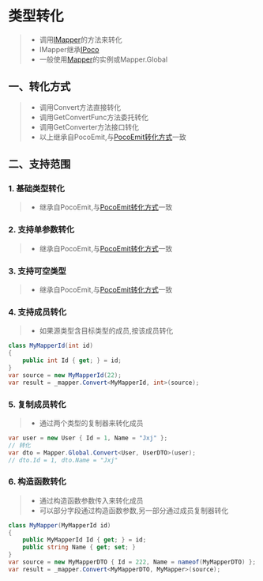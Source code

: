 # 类型转化
>* 调用[IMapper](xref:PocoEmit.IMapper)的方法来转化
>* IMapper继承[IPoco](xref:PocoEmit.IPoco)
>* 一般使用[Mapper](xref:PocoEmit.Mapper)的实例或Mapper.Global

## 一、转化方式
>* 调用Convert方法直接转化
>* 调用GetConvertFunc方法委托转化
>* 调用GetConverter方法接口转化
>* 以上继承自PocoEmit,与[PocoEmit转化方式](../poco/convert.md)一致

## 二、支持范围

### 1. 基础类型转化
>* 继承自PocoEmit,与[PocoEmit转化方式](../poco/convert.md)一致

### 2. 支持单参数转化
>* 继承自PocoEmit,与[PocoEmit转化方式](../poco/convert.md)一致

### 3. 支持可空类型
>* 继承自PocoEmit,与[PocoEmit转化方式](../poco/convert.md)一致

### 4. 支持成员转化
>* 如果源类型含目标类型的成员,按该成员转化

```csharp
class MyMapperId(int id)
{
    public int Id { get; } = id;
}
var source = new MyMapperId(22);
var result = _mapper.Convert<MyMapperId, int>(source);
```

### 5. 复制成员转化
>* 通过两个类型的复制器来转化成员

```csharp
var user = new User { Id = 1, Name = "Jxj" };
// 转化
var dto = Mapper.Global.Convert<User, UserDTO>(user);
// dto.Id = 1, dto.Name = "Jxj"
```

### 6. 构造函数转化
>* 通过构造函数参数传入来转化成员
>* 可以部分字段通过构造函数参数,另一部分通过成员复制器转化

```csharp
class MyMapper(MyMapperId id)
{
    public MyMapperId Id { get; } = id;
    public string Name { get; set; }
}
var source = new MyMapperDTO { Id = 222, Name = nameof(MyMapperDTO) };
var result = _mapper.Convert<MyMapperDTO, MyMapper>(source);
```